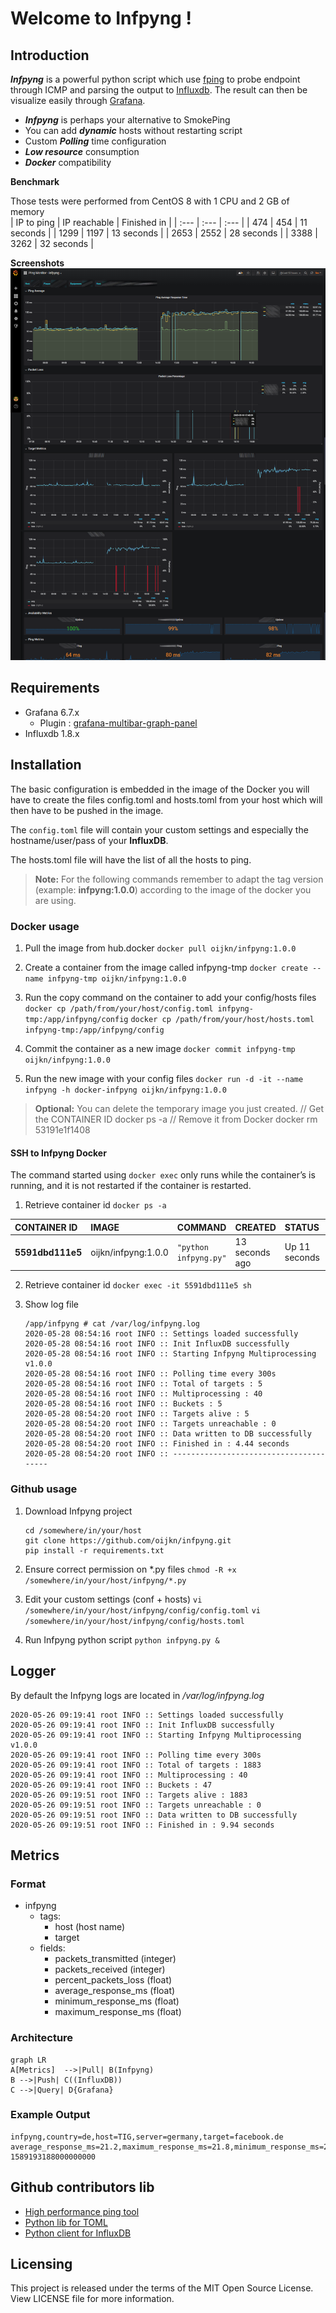 
# Welcome to Infpyng  !
  
## Introduction  
  
***Infpyng*** is a powerful python script which use [fping](https://fping.org/) to probe endpoint through ICMP and parsing the output to [Influxdb](https://github.com/influxdata/influxdb). The result can then be visualize easily through [Grafana](https://grafana.com/).  
- ***Infpyng*** is perhaps your alternative to SmokePing
- You can add ***dynamic*** hosts without restarting script
- Custom ***Polling*** time configuration
- ***Low resource*** consumption
- ***Docker*** compatibility
  
**Benchmark**  
  
Those tests were performed from CentOS 8 with 1 CPU and 2 GB of memory  
| IP to ping | IP reachable | Finished in |
| :--- | :--- | :--- |
| 474 | 454 | 11 seconds |
| 1299 | 1197 | 13 seconds |
| 2653 | 2552 | 28 seconds |
| 3388 | 3262 | 32 seconds |

**Screenshots**  
![alt text](ping-monitor-infpyng.png) 
  
## Requirements
- Grafana 6.7.x  
  - Plugin : [grafana-multibar-graph-panel](https://github.com/CorpGlory/grafana-multibar-graph-panel)  
- Influxdb 1.8.x  
   
  
## Installation

The basic configuration is embedded in the image of the Docker you will have to create the files config.toml and hosts.toml from your host which will then have to be pushed in the image.

The `config.toml` file will contain your custom settings and especially the hostname/user/pass of your **InfluxDB**.

The hosts.toml file will have the list of all the hosts to ping.

> **Note:** For the following commands remember to adapt the tag version (example: **infpyng:1.0.0**) according to the image of the docker you are using.

### Docker usage
1. Pull the image from hub.docker
`docker pull oijkn/infpyng:1.0.0`

2. Create a container from the image called infpyng-tmp
`docker create --name infpyng-tmp oijkn/infpyng:1.0.0`

3. Run the copy command on the container to add your config/hosts files
`docker cp /path/from/your/host/config.toml infpyng-tmp:/app/infpyng/config`
`docker cp /path/from/your/host/hosts.toml infpyng-tmp:/app/infpyng/config`

4. Commit the container as a new image
`docker commit infpyng-tmp oijkn/infpyng:1.0.0`

5. Run the new image with your config files
`docker run -d -it --name infpyng -h docker-infpyng oijkn/infpyng:1.0.0`

> **Optional:** You can delete the temporary image you just created.
> // Get the CONTAINER ID
> docker ps -a
> // Remove it from Docker
> docker rm 53191e1f1408

#### SSH to Infpyng Docker

The command started using `docker exec` only runs while the container’s is running, and it is not restarted if the container is restarted.

1. Retrieve container id
`docker ps -a`

| CONTAINER ID | IMAGE | COMMAND | CREATED | STATUS | PORTS | NAMES |
| :--- | :--- | :--- | :--- | :--- | :--- | :--- |
| **5591dbd111e5** | oijkn/infpyng:1.0.0 | `"python infpyng.py"` | 13 seconds ago | Up 11 seconds | | infpyng |

2. Retrieve container id
`docker exec -it 5591dbd111e5 sh`

3. Show log file
	```
	/app/infpyng # cat /var/log/infpyng.log
	2020-05-28 08:54:16 root INFO :: Settings loaded successfully
	2020-05-28 08:54:16 root INFO :: Init InfluxDB successfully
	2020-05-28 08:54:16 root INFO :: Starting Infpyng Multiprocessing v1.0.0
	2020-05-28 08:54:16 root INFO :: Polling time every 300s
	2020-05-28 08:54:16 root INFO :: Total of targets : 5
	2020-05-28 08:54:16 root INFO :: Multiprocessing : 40
	2020-05-28 08:54:16 root INFO :: Buckets : 5
	2020-05-28 08:54:20 root INFO :: Targets alive : 5
	2020-05-28 08:54:20 root INFO :: Targets unreachable : 0
	2020-05-28 08:54:20 root INFO :: Data written to DB successfully
	2020-05-28 08:54:20 root INFO :: Finished in : 4.44 seconds
	2020-05-28 08:54:20 root INFO :: ---------------------------------------
	```
  
### Github usage  

1. Download Infpyng project
	```  
	cd /somewhere/in/your/host
	git clone https://github.com/oijkn/infpyng.git  
	pip install -r requirements.txt  
	```
2. Ensure correct permission on \*.py files
`chmod -R +x /somewhere/in/your/host/infpyng/*.py`
  
3. Edit your custom settings  (conf + hosts)
`vi /somewhere/in/your/host/infpyng/config/config.toml`
`vi /somewhere/in/your/host/infpyng/config/hosts.toml`
  
  4. Run Infpyng python script
  `python infpyng.py &`

  
## Logger  

By default the Infpyng logs are located in */var/log/infpyng.log*

```
2020-05-26 09:19:41 root INFO :: Settings loaded successfully
2020-05-26 09:19:41 root INFO :: Init InfluxDB successfully
2020-05-26 09:19:41 root INFO :: Starting Infpyng Multiprocessing v1.0.0
2020-05-26 09:19:41 root INFO :: Polling time every 300s
2020-05-26 09:19:41 root INFO :: Total of targets : 1883  
2020-05-26 09:19:41 root INFO :: Multiprocessing : 40  
2020-05-26 09:19:41 root INFO :: Buckets : 47  
2020-05-26 09:19:51 root INFO :: Targets alive : 1883  
2020-05-26 09:19:51 root INFO :: Targets unreachable : 0  
2020-05-26 09:19:51 root INFO :: Data written to DB successfully  
2020-05-26 09:19:51 root INFO :: Finished in : 9.94 seconds  
```  
  
## Metrics  
 ### Format 
- infpyng  
  - tags:  
    - host (host name)  
    - target  
  - fields:  
    - packets_transmitted (integer)  
    - packets_received (integer)  
    - percent_packets_loss (float)  
    - average_response_ms (float)  
    - minimum_response_ms (float)  
    - maximum_response_ms (float)

### Architecture
```mermaid
graph LR
A[Metrics]  -->|Pull| B(Infpyng)
B -->|Push| C((InfluxDB))
C -->|Query| D{Grafana}
```
  
### Example Output  
```  
infpyng,country=de,host=TIG,server=germany,target=facebook.de average_response_ms=21.2,maximum_response_ms=21.8,minimum_response_ms=20.7,packets_received=2i,packets_transmitted=2i,percent_packet_loss=0i 1589193188000000000  
```  
  
## Github contributors lib  
- [High performance ping tool](https://github.com/schweikert/fping)  
- [Python lib for TOML](https://github.com/uiri/toml)  
- [Python client for InfluxDB](https://github.com/influxdata/influxdb-python)  
  
## Licensing  
  
This project is released under the terms of the MIT Open Source License. View LICENSE file for more information.
